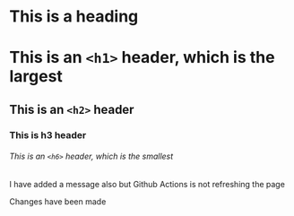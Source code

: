 # This is a heading

# This is an `<h1>` header, which is the largest

## This is an `<h2>` header

### This is h3 header
###### This is an `<h6>` header, which is the smallest


I have added a message also but Github Actions is not refreshing the page


Changes have been made
